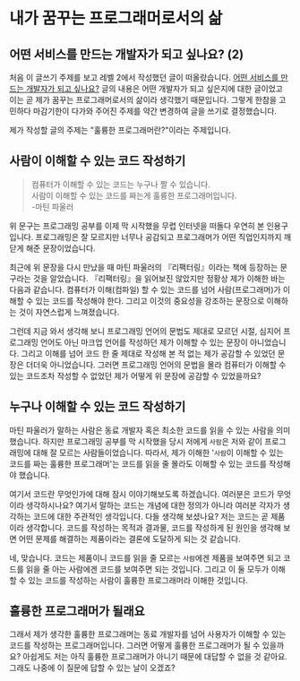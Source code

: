 # 내가 꿈꾸는 프로그래머로서의 삶

## 어떤 서비스를 만드는 개발자가 되고 싶나요? (2)

처음 이 글쓰기 주제를 보고 레벨 2에서 작성했던 글이 떠올랐습니다. [어떤 서비스를 만드는 개발자가 되고 싶나요?](https://github.com/woowacourse/woowa-writing-5/commit/43f9a60280f75af282b9a0611414a0d850047ce8?short_path=26f4966#diff-26f4966aa61ab69eeaefa1b7bb426411168f27fb151d16ed48c7fb6ac65ba4df)
글의 내용은 어떤 개발자가 되고 싶은지에 대한 글이었고 이는 곧 제가 꿈꾸는 프로그래머로서의 삶이라 생각했기 때문입니다.
그렇게 한참을 고민하다 마감기한이 다가와 주어진 주제를 약간 변경하여 글을 쓰기로 결정했습니다.

제가 작성할 글의 주제는 "훌륭한 프로그래머란?"이라는 주제입니다.

## 사람이 이해할 수 있는 코드 작성하기

> 컴퓨터가 이해할 수 있는 코드는 누구나 짤 수 있습니다.  
> 사람이 이해할 수 있는 코드를 짜는게 훌륭한 프로그래머입니다.  
> -마틴 파울러

위 문구는 프로그래밍 공부를 이제 막 시작했을 무렵 인터넷을 떠돌다 우연히 본 인용구입니다.
프로그래밍은 잘 모르지만 너무나 공감되고 프로그래머가 어떤 직업인지까지 깨닫게 해준 문장이었습니다.

최근에 위 문장을 다시 만났을 때 마틴 파울러의 『리팩터링』이라는 책에 등장하는 문구라는 것을 알았습니다.
『리팩터링』을 읽어보진 않았지만 정황상 제가 이해한 바는 다음과 같습니다.
컴퓨터가 이해(컴파일) 할 수 있는 코드를 넘어 사람(프로그래머)가 이해할 수 있는 코드를 작성해야 한다.
그리고 이것의 중요성을 강조하는 문장으로 이해하는 것이 자연스럽게 느껴졌습니다.

그런데 지금 와서 생각해 보니 프로그래밍 언어의 문법도 제대로 모르던 시절, 심지어 프로그래밍 언어도 아닌 마크업 언어를 작성하던 제가 이해할 수 있는 문장이 아니었습니다.
그리고 이해를 넘어 코드 한 줄 제대로 작성해 본 적 없는 제가 공감할 수 있었던 문장은 더더욱 아니었습니다.
그러면 프로그래밍 언어의 문법을 몰라 컴퓨터가 이해할 수 있는 코드조차 작성할 수 없었던 제가 어떻게 위 문장에 공감할 수 있었을까요?

## 누구나 이해할 수 있는 코드 작성하기

마틴 파울러가 말하는 사람은 동료 개발자 혹은 최소한 코드를 읽을 수 있는 사람을 의미했습니다.
하지만 프로그래밍 공부를 막 시작했을 당시 저에게 `사람`은 저와 같이 프로그래밍에 대해 잘 모르는 사람들이었습니다.
따라서, 제가 이해한 '`사람`이 이해할 수 있는 코드를 짜는 훌륭한 프로그래머'는 코드를 읽을 줄 몰라도 이해할 수 있는 코드를 작성해야 했습니다.

여기서 코드란 무엇인가에 대해 잠시 이야기해보도록 하겠습니다.
여러분은 코드가 무엇이라 생각하시나요?
여기서 말하는 코드는 개념에 대한 정의가 아니라 여러분 각자가 생각하는 코드에 대한 주관적인 생각입니다.
다들 생각해 보셨나요? 저는 코드는 곧 제품이라 생각합니다.
코드를 작성하는 목적과 결과물, 코드를 작성하게 된 원인을 생각해 보면 어떤 문제를 해결하는 제품이라는 결론에 도달하게 되는 것 같습니다.

네, 맞습니다.
코드는 제품이니 코드를 읽을 줄 모르는 `사람`에겐 제품을 보여주면 되고 코드를 읽을 줄 아는 사람에겐 코드를 보여주면 되는 것입니다.
그리고 이 둘 모두가 이해할 수 있는 코드를 작성하는 사람이 훌륭한 프로그래머라 이해한 것입니다.

## 훌륭한 프로그래머가 될래요

그래서 제가 생각한 훌륭한 프로그래머는 동료 개발자를 넘어 사용자가 이해할 수 있는 코드를 작성하는 프로그래머입니다.
그러면 어떻게 훌륭한 프로그래머가 될 수 있을까요?
아쉽게도 저는 아직 훌륭한 프로그래머가 아니기 때문에 대답할 수 없을 것 같아요.
그래도 나중에 이 질문에 답할 수 있는 날이 오겠죠?
